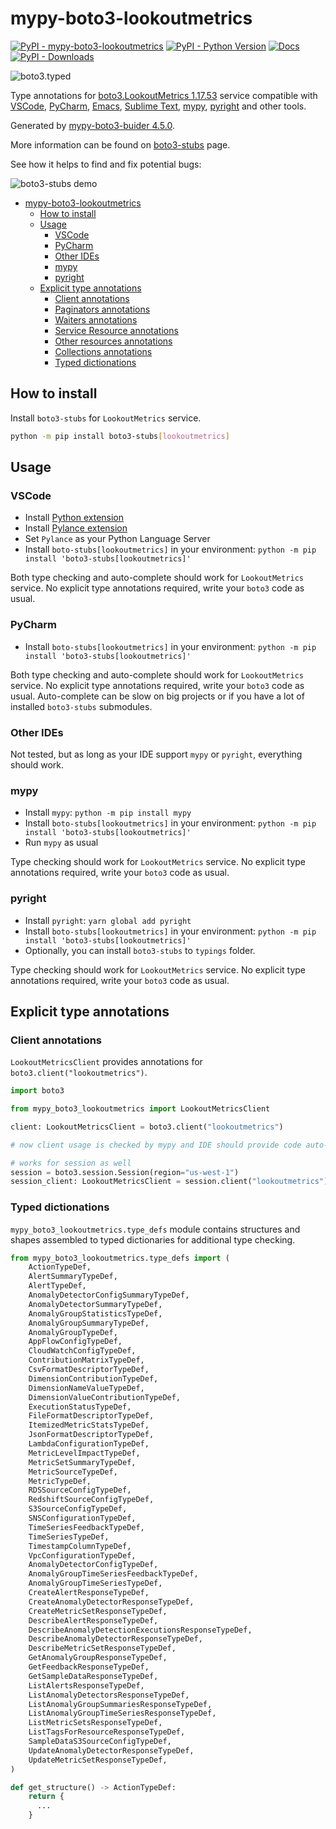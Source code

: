 # mypy-boto3-lookoutmetrics

[![PyPI - mypy-boto3-lookoutmetrics](https://img.shields.io/pypi/v/mypy-boto3-lookoutmetrics.svg?color=blue)](https://pypi.org/project/mypy-boto3-lookoutmetrics)
[![PyPI - Python Version](https://img.shields.io/pypi/pyversions/mypy-boto3-lookoutmetrics.svg?color=blue)](https://pypi.org/project/mypy-boto3-lookoutmetrics)
[![Docs](https://img.shields.io/readthedocs/mypy-boto3-builder.svg?color=blue)](https://mypy-boto3-builder.readthedocs.io/)
[![PyPI - Downloads](https://img.shields.io/pypi/dw/mypy-boto3-lookoutmetrics?color=blue)](https://pypistats.org/packages/mypy-boto3-lookoutmetrics)

![boto3.typed](https://github.com/vemel/mypy_boto3_builder/raw/master/logo.png)

Type annotations for
[boto3.LookoutMetrics 1.17.53](https://boto3.amazonaws.com/v1/documentation/api/1.17.53/reference/services/lookoutmetrics.html#LookoutMetrics) service
compatible with
[VSCode](https://code.visualstudio.com/),
[PyCharm](https://www.jetbrains.com/pycharm/),
[Emacs](https://www.gnu.org/software/emacs/),
[Sublime Text](https://www.sublimetext.com/),
[mypy](https://github.com/python/mypy),
[pyright](https://github.com/microsoft/pyright)
and other tools.

Generated by [mypy-boto3-buider 4.5.0](https://github.com/vemel/mypy_boto3_builder).

More information can be found on [boto3-stubs](https://pypi.org/project/boto3-stubs/) page.

See how it helps to find and fix potential bugs:

![boto3-stubs demo](https://github.com/vemel/mypy_boto3_builder/raw/master/demo.gif)

- [mypy-boto3-lookoutmetrics](#mypy-boto3-lookoutmetrics)
  - [How to install](#how-to-install)
  - [Usage](#usage)
    - [VSCode](#vscode)
    - [PyCharm](#pycharm)
    - [Other IDEs](#other-ides)
    - [mypy](#mypy)
    - [pyright](#pyright)
  - [Explicit type annotations](#explicit-type-annotations)
    - [Client annotations](#client-annotations)
    - [Paginators annotations](#paginators-annotations)
    - [Waiters annotations](#waiters-annotations)
    - [Service Resource annotations](#service-resource-annotations)
    - [Other resources annotations](#other-resources-annotations)
    - [Collections annotations](#collections-annotations)
    - [Typed dictionations](#typed-dictionations)

## How to install

Install `boto3-stubs` for `LookoutMetrics` service.

```bash
python -m pip install boto3-stubs[lookoutmetrics]
```

## Usage

### VSCode

- Install [Python extension](https://marketplace.visualstudio.com/items?itemName=ms-python.python)
- Install [Pylance extension](https://marketplace.visualstudio.com/items?itemName=ms-python.vscode-pylance)
- Set `Pylance` as your Python Language Server
- Install `boto-stubs[lookoutmetrics]` in your environment: `python -m pip install 'boto3-stubs[lookoutmetrics]'`

Both type checking and auto-complete should work for `LookoutMetrics` service.
No explicit type annotations required, write your `boto3` code as usual.

### PyCharm

- Install `boto-stubs[lookoutmetrics]` in your environment: `python -m pip install 'boto3-stubs[lookoutmetrics]'`

Both type checking and auto-complete should work for `LookoutMetrics` service.
No explicit type annotations required, write your `boto3` code as usual.
Auto-complete can be slow on big projects or if you have a lot of installed `boto3-stubs` submodules.

### Other IDEs

Not tested, but as long as your IDE support `mypy` or `pyright`, everything should work.

### mypy

- Install `mypy`: `python -m pip install mypy`
- Install `boto-stubs[lookoutmetrics]` in your environment: `python -m pip install 'boto3-stubs[lookoutmetrics]'`
- Run `mypy` as usual

Type checking should work for `LookoutMetrics` service.
No explicit type annotations required, write your `boto3` code as usual.

### pyright

- Install `pyright`: `yarn global add pyright`
- Install `boto-stubs[lookoutmetrics]` in your environment: `python -m pip install 'boto3-stubs[lookoutmetrics]'`
- Optionally, you can install `boto3-stubs` to `typings` folder.

Type checking should work for `LookoutMetrics` service.
No explicit type annotations required, write your `boto3` code as usual.

## Explicit type annotations

### Client annotations

`LookoutMetricsClient` provides annotations for `boto3.client("lookoutmetrics")`.

```python
import boto3

from mypy_boto3_lookoutmetrics import LookoutMetricsClient

client: LookoutMetricsClient = boto3.client("lookoutmetrics")

# now client usage is checked by mypy and IDE should provide code auto-complete

# works for session as well
session = boto3.session.Session(region="us-west-1")
session_client: LookoutMetricsClient = session.client("lookoutmetrics")
```








### Typed dictionations

`mypy_boto3_lookoutmetrics.type_defs` module contains structures and shapes assembled
to typed dictionaries for additional type checking.

```python
from mypy_boto3_lookoutmetrics.type_defs import (
    ActionTypeDef,
    AlertSummaryTypeDef,
    AlertTypeDef,
    AnomalyDetectorConfigSummaryTypeDef,
    AnomalyDetectorSummaryTypeDef,
    AnomalyGroupStatisticsTypeDef,
    AnomalyGroupSummaryTypeDef,
    AnomalyGroupTypeDef,
    AppFlowConfigTypeDef,
    CloudWatchConfigTypeDef,
    ContributionMatrixTypeDef,
    CsvFormatDescriptorTypeDef,
    DimensionContributionTypeDef,
    DimensionNameValueTypeDef,
    DimensionValueContributionTypeDef,
    ExecutionStatusTypeDef,
    FileFormatDescriptorTypeDef,
    ItemizedMetricStatsTypeDef,
    JsonFormatDescriptorTypeDef,
    LambdaConfigurationTypeDef,
    MetricLevelImpactTypeDef,
    MetricSetSummaryTypeDef,
    MetricSourceTypeDef,
    MetricTypeDef,
    RDSSourceConfigTypeDef,
    RedshiftSourceConfigTypeDef,
    S3SourceConfigTypeDef,
    SNSConfigurationTypeDef,
    TimeSeriesFeedbackTypeDef,
    TimeSeriesTypeDef,
    TimestampColumnTypeDef,
    VpcConfigurationTypeDef,
    AnomalyDetectorConfigTypeDef,
    AnomalyGroupTimeSeriesFeedbackTypeDef,
    AnomalyGroupTimeSeriesTypeDef,
    CreateAlertResponseTypeDef,
    CreateAnomalyDetectorResponseTypeDef,
    CreateMetricSetResponseTypeDef,
    DescribeAlertResponseTypeDef,
    DescribeAnomalyDetectionExecutionsResponseTypeDef,
    DescribeAnomalyDetectorResponseTypeDef,
    DescribeMetricSetResponseTypeDef,
    GetAnomalyGroupResponseTypeDef,
    GetFeedbackResponseTypeDef,
    GetSampleDataResponseTypeDef,
    ListAlertsResponseTypeDef,
    ListAnomalyDetectorsResponseTypeDef,
    ListAnomalyGroupSummariesResponseTypeDef,
    ListAnomalyGroupTimeSeriesResponseTypeDef,
    ListMetricSetsResponseTypeDef,
    ListTagsForResourceResponseTypeDef,
    SampleDataS3SourceConfigTypeDef,
    UpdateAnomalyDetectorResponseTypeDef,
    UpdateMetricSetResponseTypeDef,
)

def get_structure() -> ActionTypeDef:
    return {
      ...
    }
```
